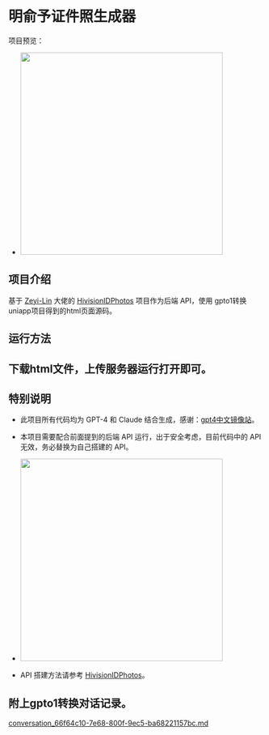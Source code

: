 # 明俞予证件照生成器

项目预览：
- <img src="https://github.com/user-attachments/assets/570d698e-9c32-4699-9ab9-bc5c594daa24" width="400">
## 项目介绍

基于 [Zeyi-Lin](https://github.com/Zeyi-Lin) 大佬的 [HivisionIDPhotos](https://github.com/Zeyi-Lin/HivisionIDPhotos) 项目作为后端 API，使用 gpto1转换uniapp项目得到的html页面源码。

## 运行方法
下载html文件，上传服务器运行打开即可。
---

## 特别说明

- 此项目所有代码均为 GPT-4 和 Claude 结合生成，感谢：[gpt4中文镜像站](https://tz.zhufushipinzhizuo.com/17.html)。
- 本项目需要配合前面提到的后端 API 运行，出于安全考虑，目前代码中的 API 无效，务必替换为自己搭建的 API。

- <img src="https://github.com/user-attachments/assets/ff3d9b6b-4430-435a-9fd9-40cad8117e27" width="400">

- API 搭建方法请参考 [HivisionIDPhotos](https://github.com/Zeyi-Lin/HivisionIDPhotos)。

## 附上gpto1转换对话记录。
[conversation_66f64c10-7e68-800f-9ec5-ba68221157bc.md](https://github.com/user-attachments/files/17160072/conversation_66f64c10-7e68-800f-9ec5-ba68221157bc.md)
